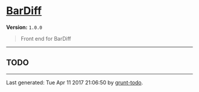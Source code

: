 # [BarDiff]( https://github.com/martinjc/untapped_cardiff#readme )

**Version:** `1.0.0`

> Front end for BarDiff

* * *

## TODO


* * *

Last generated: Tue Apr 11 2017 21:06:50 by [grunt-todo](https://github.com/leny/grunt-todo).
